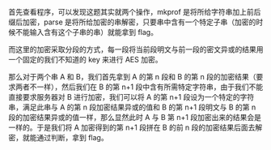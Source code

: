 首先查看程序，可以发现这题其实就两个操作，mkprof 是将所给字符串加上前后缀后加密，parse 是将所给加密的串解密，只要串中含有一个特定子串（加密的时候不能输入含有这个子串的串）就能拿到 flag。

而这里的加密采取分段的方式，每一段将当前段明文与前一段的密文异或的结果用一个固定的我们不知道的 key 来进行 AES 加密。

那么对于两个串 A 和 B，我们首先拿到 A 的第 n 段和 B 的第 n 段的加密结果（要求两者不一样），然后我们在 B 的第 n+1 段中含有所需特定字符串，由于我们不能直接要求服务器对 B 进行加密，我们可以将 A 的第 n+1 段设为一个特定的字符串，满足此串与 A 的第 n 段加密结果异或的值和 B 的第 n+1 段明文与 B 的第 n 段的加密结果异或的值一样，那么显然此时 A 与 B 第 n+1 段加密出来的结果会是一样的。于是我们将 A 加密得到的第 n+1 段拼在 B 的前 n 段的加密结果后面去解密，就能通过判断，拿到 flag。
